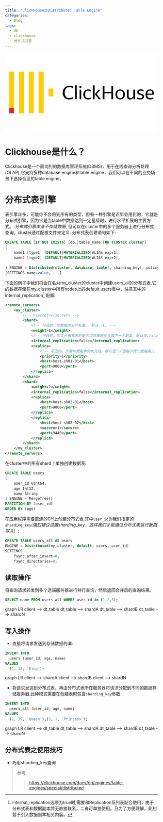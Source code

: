 ```yaml
---
title: "ClickHouse之Distributed Table Engine"
categories:
  - Blog
tags:
  - db
  - clickhouse
  - 分布式引擎
---
```

![ClickHouse](/assets/images/clickhouse-logo.jpeg "ch")
# Clickhouse是什么？
Clickhouse是一个面向列的数据库管理系统(DBMS)，用于在线查询分析处理(OLAP),它支持多种database engine和table engine，我们可以在不同的业务场景下选择合适的table engine。

# 分布式表引擎
表引擎众多，可能你不会用到所有的类型，但有一种引擎是迟早会用到的，它就是分布式引擎，因为它是当table中数据达到一定量级时，进行水平扩展的主要方式。
*分布式引擎本身不存储数据*, 但可以在cluster中的多个服务器上进行分布式查询。cluster通过配置文件来定义.
分布式表创建语句如下:
```sql
CREATE TABLE [IF NOT EXISTS] [db.]table_name [ON CLUSTER cluster]
(
    name1 [type1] [DEFAULT|MATERIALIZED|ALIAS expr1],
    name2 [type2] [DEFAULT|MATERIALIZED|ALIAS expr2],
    ...
) ENGINE = Distributed(cluster, database, table[, sharding_key[, policy_name]])
[SETTINGS name=value, ...]
```

下面的例子中我们将会在名为my_cluster的cluster中创建users_all的分布式表,它的数据存储在my_cluster中所有nodes上的default.users表中，注意其中的internal_replication[^1] 配置:
```xml
<remote_servers>
    <my_cluster>
        <!-- <secret></secret> -->
        <shard>
            <!-- 可选的。写数据时分片权重。 默认: 1. -->
            <weight>1</weight>
            <!-- 可选的。写入分布式表时是否只将数据写入其中一个副本。默认值:false(将数据写入所有副本),设置为ture时，DT只会写入shard中的单个节点，其它节点通过*ReplicaMergeTree表内部实现复制 -->
            <internal_replication>false</internal_replication>
            <replica>
                <!-- 可选的。负载均衡副本的优先级。默认值:1(值越小优先级越高)。 -->
                <priority>1</priority>
                <host>host-sh01-01</host>
                <port>9000</port>
            </replica>
        </shard>
        <shard>
            <weight>2</weight>
            <internal_replication>false</internal_replication>
            <replica>
                <host>host-sh02-01</host>
                <port>9000</port>
            </replica>
            <replica>
                <host>host-sh02-02</host>
                <secure>1</secure>
                <port>9440</port>
            </replica>
        </shard>
    </my_cluster>
</remote_servers>
```
在cluster中的所有shard上单独创建数据表:
```sql
CREATE TABLE users
(
    user_id UInt64,
    age Int32,
    name String
) ENGINE = MergeTree()
PARTITION BY (user_id)
ORDER BY (age)

```
在应用程序需要直连的CH上创建分布式表,其中`user_id`为我们指定的`sharding_key`(*强烈建议设置sharding_key，这样我们才能通过分布式表进行数据写入*）:
```sql
CREATE TABLE users_all AS users
ENGINE = Distributed(my_cluster, default, users, user_id)
SETTINGS
    fsync_after_insert=0,
    fsync_directories=0;
```
## 读取操作
将查询请求转发到多个远端服务器进行并行查询，然后返回合并后的查询结果。
```sql
SELECT name FROM users_all WHERE user_id in (1,2,3);
```
<div class="mermaid">
graph LR
  client --> dt_table
  dt_table --> shardA
  dt_table --> shardB
  dt_table --> shardN
</div>

## 写入操作
- 直接将请求发送到存储数据的db
```sql
INSERT INTO
  users (user_id, age, name)
VALUES
  (1, 18, 'King');
```
<div class="mermaid">
graph LR
  client --> shardA
  client --> shardB
  client --> shardN  
</div>
  
- 将请求发送到分布式表，再由分布式表所在服务器将请求分配到不同的数据存储服务器,此种模式需要在创建表时包含`sharding_key`参数
```sql
INSERT INTO
  users_all (user_id, age, name)
VALUES
  (2, 19, 'Queen'),(3, 1, 'Princess');
```

<div class="mermaid">
graph LR
  client --> dt_table
  dt_table --> shardA
  dt_table --> shardB
  dt_table --> shardN
</div>

## 分布式表之使用技巧
- 巧用sharding_key查询


> 参考
> > https://clickhouse.com/docs/en/engines/table-engines/special/distributed

[^1]: internal_replication选项为true时,需要和Replication系列表配合使用，由于分布式表和数据副本并无直接联系，二者可单独使用。且为了方便理解，此刻暂不引入数据副本相关内容。

<script src="{{ "/assets/js/mermaid.min.js" | relative_url }}"></script>
